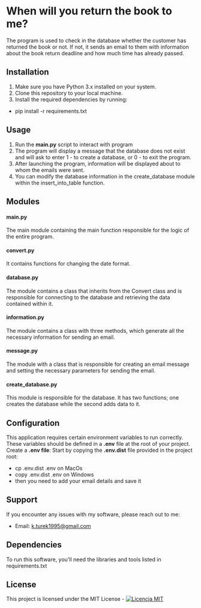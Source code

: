 # When will you return the book to me?

The program is used to check in the database whether the customer has returned the book or not. If not, it sends an email to them with information about the book return deadline and how much time has already passed.

## Installation

1. Make sure you have Python 3.x installed on your system.
2. Clone this repository to your local machine.
3. Install the required dependencies by running:
- pip install -r requirements.txt

## Usage

1. Run the **main.py** script to interact with program
2. The program will display a message that the database does not exist and will ask to enter 1 - to create a database, or 0 - to exit the program.
3. After launching the program, information will be displayed about to whom the emails were sent.
4. You can modify the database information in the create_database module within the insert_into_table function.

## Modules

#### **main.py**
The main module containing the main function responsible for the logic of the entire program.
#### **convert.py**
It contains functions for changing the date format.
#### **database.py**
The module contains a class that inherits from the Convert class and is responsible for connecting to the database and retrieving the data contained within it.
#### **information.py**
The module contains a class with three methods, which generate all the necessary information for sending an email.
#### **message.py**
The module with a class that is responsible for creating an email message and setting the necessary parameters for sending the email.
#### **create_database.py**
This module is responsible for the database. It has two functions; one creates the database while the second adds data to it.

## Configuration

This application requires certain environment variables to run correctly. These variables should be defined in a **.env** file at the root of your project.
Create a **.env file**: Start by copying the **.env.dist** file provided in the project root:
- cp .env.dist .env on MacOs
- copy .env.dist .env on Windows
- then you need to add your email details and save it

## Support

If you encounter any issues with my software, please reach out to me:
- Email: k.turek1995@gmail.com

## Dependencies
To run this software, you'll need the libraries and tools listed in requirements.txt

## License

This project is licensed under the MIT License - 
[![Licencja MIT](https://img.shields.io/badge/Licencja-MIT-yellow.svg)](https://opensource.org/licenses/MIT)
